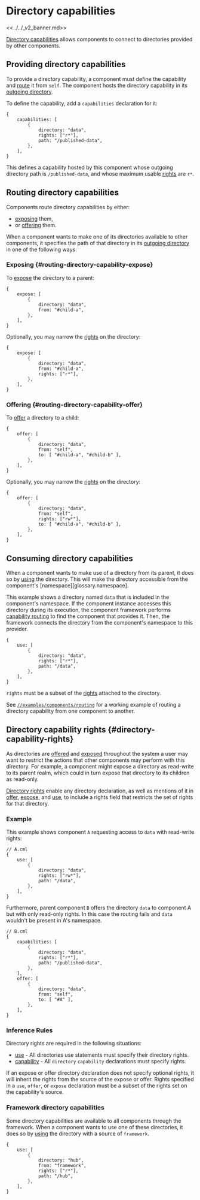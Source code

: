 # Directory capabilities

<<../../_v2_banner.md>>

[Directory capabilities][glossary.directory capability] allows components
to connect to directories provided by other components.

## Providing directory capabilities

To provide a directory capability, a component must define the capability and
[route](#routing-directory-capabilities) it from `self`. The component hosts the
directory capability in its [outgoing directory][glossary.outgoing directory].

To define the capability, add a `capabilities` declaration for it:

```json5
{
    capabilities: [
        {
            directory: "data",
            rights: ["r*"],
            path: "/published-data",
        },
    ],
}
```

This defines a capability hosted by this component whose outgoing directory path
is `/published-data`, and whose maximum usable
[rights](#directory-capability-rights) are `r*`.

## Routing directory capabilities

Components route directory capabilities by either:

-   [exposing](#routing-directory-capability-expose) them,
-   or [offering](#routing-directory-capability-offer) them.

When a component wants to make one of its directories available to other
components, it specifies the path of that directory in its
[outgoing directory][glossary.outgoing directory] in one of the
following ways:

### Exposing {#routing-directory-capability-expose}

To [expose][expose] the directory to a parent:

```json5
{
    expose: [
        {
            directory: "data",
            from: "#child-a",
        },
    ],
}
```

Optionally, you may narrow the [rights](#directory-capability-rights) on the
directory:

```json5
{
    expose: [
        {
            directory: "data",
            from: "#child-a",
            rights: ["r*"],
        },
    ],
}
```

### Offering {#routing-directory-capability-offer}

To [offer][offer] a directory to a child:

```json5
{
    offer: [
        {
            directory: "data",
            from: "self",
            to: [ "#child-a", "#child-b" ],
        },
    ],
}
```

Optionally, you may narrow the [rights](#directory-capability-rights) on the
directory:

```json5
{
    offer: [
        {
            directory: "data",
            from: "self",
            rights: ["rw*"],
            to: [ "#child-a", "#child-b" ],
        },
    ],
}
```

## Consuming directory capabilities

When a component wants to make use of a directory from its parent, it does so by
[using][use] the directory. This will make the directory accessible from the
component's [namespace][glossary.namespace].

This example shows a directory named `data` that is included in the component's
namespace. If the component instance accesses this directory during its
execution, the component framework performs
[capability routing][capability-routing] to find the component that provides it.
Then, the framework connects the directory from the component's namespace to
this provider.

```json5
{
    use: [
        {
            directory: "data",
            rights: ["r*"],
            path: "/data",
        },
    ],
}
```

`rights` must be a subset of the [rights](#directory-capability-rights) attached
to the directory.

See [`//examples/components/routing`][routing-example] for a working example of
routing a directory capability from one component to another.

## Directory capability rights {#directory-capability-rights}

As directories are [offered][offer] and [exposed][expose] throughout the system
a user may want to restrict the actions that other components may perform with
this directory. For example, a component might expose a directory as read-write
to its parent realm, which could in turn expose that directory to its children
as read-only.

[Directory rights][directory-rights] enable any directory declaration, as well
as mentions of it in [offer][offer], [expose][expose], and [use][use], to
include a rights field that restricts the set of rights for that directory.


### Example

This example shows component `A` requesting access to `data` with read-write
rights:

```json5
// A.cml
{
    use: [
        {
            directory: "data",
            rights: ["rw*"],
            path: "/data",
        },
    ],
}
```

Furthermore, parent component `B` offers the directory `data` to component A but
with only read-only rights. In this case the routing fails and `data` wouldn't
be present in A's namespace.

```json5
// B.cml
{
    capabilities: [
        {
            directory: "data",
            rights: ["r*"],
            path: "/published-data",
        },
    ],
    offer: [
        {
            directory: "data",
            from: "self",
            to: [ "#A" ],
        },
    ],
}
```

### Inference Rules

Directory rights are required in the following situations:

-   [use][use] - All directories use statements must specify their directory
    rights.
-   [capability][capability] - All `directory` `capability` declarations must
    specify rights.

If an expose or offer directory declaration does not specify optional rights, it
will inherit the rights from the source of the expose or offer. Rights specified
in a `use`, `offer`, or `expose` declaration must be a subset of the rights set
on the capability's source.

### Framework directory capabilities

Some directory capabilities are available to all components through the
framework. When a component wants to use one of these directories, it does so by
[using][use] the directory with a source of `framework`.

```
{
    use: [
        {
            directory: "hub",
            from: "framework",
            rights: ["r*"],
            path: "/hub",
        },
    ],
}
```

[glossary.directory capability]: /docs/glossary/README.md#directorty-capability
[glossary.outgoing directory]: /docs/glossary/README.md#outgoing-directory
[capability-routing]: ../component_manifests.md#capability-routing
[directory-rights]: ../component_manifests.md#directory-rights
[expose]: ../component_manifests.md#expose
[offer]: ../component_manifests.md#offer
[routing-example]: /examples/components/routing
[use]: ../component_manifests.md#use
[capability]: ../component_manifests.md#capability
